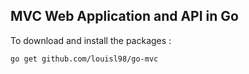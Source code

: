 ## MVC Web Application and API in Go

To download and install the packages :
~~~
go get github.com/louisl98/go-mvc
~~~
